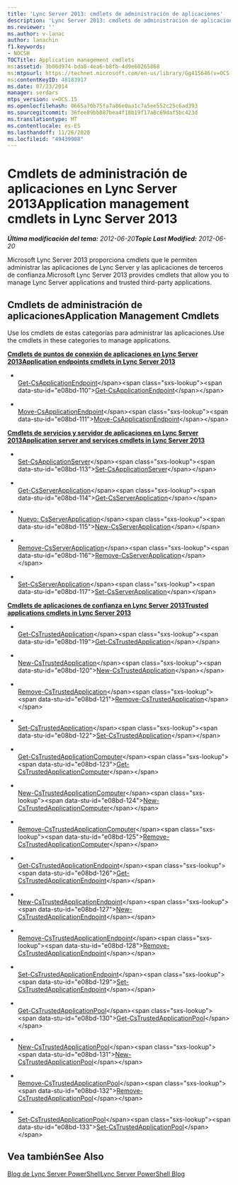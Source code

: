 ```yaml
---
title: 'Lync Server 2013: cmdlets de administración de aplicaciones'
description: 'Lync Server 2013: cmdlets de administración de aplicaciones.'
ms.reviewer: ''
ms.author: v-lanac
author: lanachin
f1.keywords:
- NOCSH
TOCTitle: Application management cmdlets
ms:assetid: 3b06d974-bda8-4ea6-b8fb-4d9e60265868
ms:mtpsurl: https://technet.microsoft.com/en-us/library/Gg415646(v=OCS.15)
ms:contentKeyID: 48183917
ms.date: 07/23/2014
manager: serdars
mtps_version: v=OCS.15
ms.openlocfilehash: 0665a70b75fa7a86e0aa1c7a5ee552c25c6ad393
ms.sourcegitcommit: 36fee89bb887bea4f18b19f17a8c69daf5bc423d
ms.translationtype: MT
ms.contentlocale: es-ES
ms.lasthandoff: 11/26/2020
ms.locfileid: "49439908"
---
```

# <a name="application-management-cmdlets-in-lync-server-2013"></a><span data-ttu-id="e08bd-103">Cmdlets de administración de aplicaciones en Lync Server 2013</span><span class="sxs-lookup"><span data-stu-id="e08bd-103">Application management cmdlets in Lync Server 2013</span></span>

<div data-xmlns="http://www.w3.org/1999/xhtml">

<div class="topic" data-xmlns="http://www.w3.org/1999/xhtml" data-msxsl="urn:schemas-microsoft-com:xslt" data-cs="https://msdn.microsoft.com/">

<div data-asp="https://msdn2.microsoft.com/asp">



</div>

<div id="mainSection">

<div id="mainBody"><span data-ttu-id="e08bd-104">

<span> </span></span><span class="sxs-lookup"><span data-stu-id="e08bd-104">

<span> </span></span></span>

<span data-ttu-id="e08bd-105">_**Última modificación del tema:** 2012-06-20_</span><span class="sxs-lookup"><span data-stu-id="e08bd-105">_**Topic Last Modified:** 2012-06-20_</span></span>

<span data-ttu-id="e08bd-106">Microsoft Lync Server 2013 proporciona cmdlets que le permiten administrar las aplicaciones de Lync Server y las aplicaciones de terceros de confianza.</span><span class="sxs-lookup"><span data-stu-id="e08bd-106">Microsoft Lync Server 2013 provides cmdlets that allow you to manage Lync Server applications and trusted third-party applications.</span></span>

<div>

## <a name="application-management-cmdlets"></a><span data-ttu-id="e08bd-107">Cmdlets de administración de aplicaciones</span><span class="sxs-lookup"><span data-stu-id="e08bd-107">Application Management Cmdlets</span></span>

<span data-ttu-id="e08bd-108">Use los cmdlets de estas categorías para administrar las aplicaciones.</span><span class="sxs-lookup"><span data-stu-id="e08bd-108">Use the cmdlets in these categories to manage applications.</span></span>

<span data-ttu-id="e08bd-109">**[Cmdlets de puntos de conexión de aplicaciones en Lync Server 2013](lync-server-2013-application-endpoints-cmdlets.md)**</span><span class="sxs-lookup"><span data-stu-id="e08bd-109">**[Application endpoints cmdlets in Lync Server 2013](lync-server-2013-application-endpoints-cmdlets.md)**</span></span>

  - <span></span>  
    <span data-ttu-id="e08bd-110">[Get-CsApplicationEndpoint](https://technet.microsoft.com/library/Gg398655(v=OCS.15))</span><span class="sxs-lookup"><span data-stu-id="e08bd-110">[Get-CsApplicationEndpoint](https://technet.microsoft.com/library/Gg398655(v=OCS.15))</span></span>

  - <span></span>  
    <span data-ttu-id="e08bd-111">[Move-CsApplicationEndpoint](https://technet.microsoft.com/library/Gg398188(v=OCS.15))</span><span class="sxs-lookup"><span data-stu-id="e08bd-111">[Move-CsApplicationEndpoint](https://technet.microsoft.com/library/Gg398188(v=OCS.15))</span></span>

<span data-ttu-id="e08bd-112">**[Cmdlets de servicios y servidor de aplicaciones en Lync Server 2013](lync-server-2013-application-server-and-services-cmdlets.md)**</span><span class="sxs-lookup"><span data-stu-id="e08bd-112">**[Application server and services cmdlets in Lync Server 2013](lync-server-2013-application-server-and-services-cmdlets.md)**</span></span>

  - <span></span>  
    <span data-ttu-id="e08bd-113">[Set-CsApplicationServer](https://technet.microsoft.com/library/Gg398562(v=OCS.15))</span><span class="sxs-lookup"><span data-stu-id="e08bd-113">[Set-CsApplicationServer](https://technet.microsoft.com/library/Gg398562(v=OCS.15))</span></span>

<!-- end list -->

  - <span></span>  
    <span data-ttu-id="e08bd-114">[Get-CsServerApplication](https://technet.microsoft.com/library/Gg425948(v=OCS.15))</span><span class="sxs-lookup"><span data-stu-id="e08bd-114">[Get-CsServerApplication](https://technet.microsoft.com/library/Gg425948(v=OCS.15))</span></span>

  - <span></span>  
    <span data-ttu-id="e08bd-115">[Nuevo: CsServerApplication](https://technet.microsoft.com/library/Gg398096(v=OCS.15))</span><span class="sxs-lookup"><span data-stu-id="e08bd-115">[New-CsServerApplication](https://technet.microsoft.com/library/Gg398096(v=OCS.15))</span></span>

  - <span></span>  
    <span data-ttu-id="e08bd-116">[Remove-CsServerApplication](https://technet.microsoft.com/library/Gg398366(v=OCS.15))</span><span class="sxs-lookup"><span data-stu-id="e08bd-116">[Remove-CsServerApplication](https://technet.microsoft.com/library/Gg398366(v=OCS.15))</span></span>

  - <span></span>  
    <span data-ttu-id="e08bd-117">[Set-CsServerApplication](https://technet.microsoft.com/library/Gg412850(v=OCS.15))</span><span class="sxs-lookup"><span data-stu-id="e08bd-117">[Set-CsServerApplication](https://technet.microsoft.com/library/Gg412850(v=OCS.15))</span></span>

<span data-ttu-id="e08bd-118">**[Cmdlets de aplicaciones de confianza en Lync Server 2013](lync-server-2013-trusted-applications-cmdlets.md)**</span><span class="sxs-lookup"><span data-stu-id="e08bd-118">**[Trusted applications cmdlets in Lync Server 2013](lync-server-2013-trusted-applications-cmdlets.md)**</span></span>

  - <span></span>  
    <span data-ttu-id="e08bd-119">[Get-CsTrustedApplication](https://technet.microsoft.com/library/Gg399025(v=OCS.15))</span><span class="sxs-lookup"><span data-stu-id="e08bd-119">[Get-CsTrustedApplication](https://technet.microsoft.com/library/Gg399025(v=OCS.15))</span></span>

  - <span></span>  
    <span data-ttu-id="e08bd-120">[New-CsTrustedApplication](https://technet.microsoft.com/library/Gg398259(v=OCS.15))</span><span class="sxs-lookup"><span data-stu-id="e08bd-120">[New-CsTrustedApplication](https://technet.microsoft.com/library/Gg398259(v=OCS.15))</span></span>

  - <span></span>  
    <span data-ttu-id="e08bd-121">[Remove-CsTrustedApplication](https://technet.microsoft.com/library/Gg398176(v=OCS.15))</span><span class="sxs-lookup"><span data-stu-id="e08bd-121">[Remove-CsTrustedApplication](https://technet.microsoft.com/library/Gg398176(v=OCS.15))</span></span>

  - <span></span>  
    <span data-ttu-id="e08bd-122">[Set-CsTrustedApplication](https://technet.microsoft.com/library/Gg425840(v=OCS.15))</span><span class="sxs-lookup"><span data-stu-id="e08bd-122">[Set-CsTrustedApplication](https://technet.microsoft.com/library/Gg425840(v=OCS.15))</span></span>

<!-- end list -->

  - <span></span>  
    <span data-ttu-id="e08bd-123">[Get-CsTrustedApplicationComputer](https://technet.microsoft.com/library/Gg425843(v=OCS.15))</span><span class="sxs-lookup"><span data-stu-id="e08bd-123">[Get-CsTrustedApplicationComputer](https://technet.microsoft.com/library/Gg425843(v=OCS.15))</span></span>

  - <span></span>  
    <span data-ttu-id="e08bd-124">[New-CsTrustedApplicationComputer](https://technet.microsoft.com/library/Gg398405(v=OCS.15))</span><span class="sxs-lookup"><span data-stu-id="e08bd-124">[New-CsTrustedApplicationComputer](https://technet.microsoft.com/library/Gg398405(v=OCS.15))</span></span>

  - <span></span>  
    <span data-ttu-id="e08bd-125">[Remove-CsTrustedApplicationComputer](https://technet.microsoft.com/library/Gg398838(v=OCS.15))</span><span class="sxs-lookup"><span data-stu-id="e08bd-125">[Remove-CsTrustedApplicationComputer](https://technet.microsoft.com/library/Gg398838(v=OCS.15))</span></span>

<!-- end list -->

  - <span></span>  
    <span data-ttu-id="e08bd-126">[Get-CsTrustedApplicationEndpoint](https://technet.microsoft.com/library/Gg413035(v=OCS.15))</span><span class="sxs-lookup"><span data-stu-id="e08bd-126">[Get-CsTrustedApplicationEndpoint](https://technet.microsoft.com/library/Gg413035(v=OCS.15))</span></span>

  - <span></span>  
    <span data-ttu-id="e08bd-127">[New-CsTrustedApplicationEndpoint](https://technet.microsoft.com/library/Gg398594(v=OCS.15))</span><span class="sxs-lookup"><span data-stu-id="e08bd-127">[New-CsTrustedApplicationEndpoint](https://technet.microsoft.com/library/Gg398594(v=OCS.15))</span></span>

  - <span></span>  
    <span data-ttu-id="e08bd-128">[Remove-CsTrustedApplicationEndpoint](https://technet.microsoft.com/library/Gg398837(v=OCS.15))</span><span class="sxs-lookup"><span data-stu-id="e08bd-128">[Remove-CsTrustedApplicationEndpoint](https://technet.microsoft.com/library/Gg398837(v=OCS.15))</span></span>

  - <span></span>  
    <span data-ttu-id="e08bd-129">[Set-CsTrustedApplicationEndpoint](https://technet.microsoft.com/library/Gg398509(v=OCS.15))</span><span class="sxs-lookup"><span data-stu-id="e08bd-129">[Set-CsTrustedApplicationEndpoint](https://technet.microsoft.com/library/Gg398509(v=OCS.15))</span></span>

<!-- end list -->

  - <span></span>  
    <span data-ttu-id="e08bd-130">[Get-CsTrustedApplicationPool](https://technet.microsoft.com/library/Gg413055(v=OCS.15))</span><span class="sxs-lookup"><span data-stu-id="e08bd-130">[Get-CsTrustedApplicationPool](https://technet.microsoft.com/library/Gg413055(v=OCS.15))</span></span>

  - <span></span>  
    <span data-ttu-id="e08bd-131">[New-CsTrustedApplicationPool](https://technet.microsoft.com/library/Gg425804(v=OCS.15))</span><span class="sxs-lookup"><span data-stu-id="e08bd-131">[New-CsTrustedApplicationPool](https://technet.microsoft.com/library/Gg425804(v=OCS.15))</span></span>

  - <span></span>  
    <span data-ttu-id="e08bd-132">[Remove-CsTrustedApplicationPool](https://technet.microsoft.com/library/Gg398750(v=OCS.15))</span><span class="sxs-lookup"><span data-stu-id="e08bd-132">[Remove-CsTrustedApplicationPool](https://technet.microsoft.com/library/Gg398750(v=OCS.15))</span></span>

  - <span></span>  
    <span data-ttu-id="e08bd-133">[Set-CsTrustedApplicationPool](https://technet.microsoft.com/library/Gg398187(v=OCS.15))</span><span class="sxs-lookup"><span data-stu-id="e08bd-133">[Set-CsTrustedApplicationPool](https://technet.microsoft.com/library/Gg398187(v=OCS.15))</span></span>

</div>

<div>

## <a name="see-also"></a><span data-ttu-id="e08bd-134">Vea también</span><span class="sxs-lookup"><span data-stu-id="e08bd-134">See Also</span></span>


[<span data-ttu-id="e08bd-135">Blog de Lync Server PowerShell</span><span class="sxs-lookup"><span data-stu-id="e08bd-135">Lync Server PowerShell Blog</span></span>](https://go.microsoft.com/fwlink/p/?linkid=203150)  
  

<span data-ttu-id="e08bd-136"></div>

</div>

<span> </span>

</div>

</div>

</span><span class="sxs-lookup"><span data-stu-id="e08bd-136"></div>

</div>

<span> </span>

</div>

</div>

</span></span></div>

